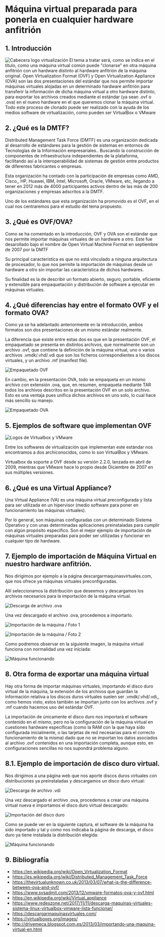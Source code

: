 # Máquina virtual preparada para ponerla en cualquier hardware anfitrión## 1. Introducción![Cabecera logo virtualización](img/Screenshot_1.jpg)El tema a tratar será, como se indica en el título, como una máquina virtual común puede "clonarse" en otra máquina anfitrión con un hardware distinto al hardware anfitrión de la máquina original. Open Virtualization Format (OVF) y Open Virtualization Appliance (OVA) son las dos presentaciones del estándar que nos permite importar máquinas virtuales alojadas en un determinado hardware anfitrión para transferir la información de dicha máquina virtual a otro hardware distinto, para exportar los archivos creados mediante el estándar (ya sean .ovf o .ova) en el nuevo hardware en el que queremos clonar la máquina virtual. Todo este proceso de clonado puede ser realizado con la ayuda de los medios software de virtualización, como pueden ser VirtualBox o VMware## 2. ¿Qué es la DMTF?Distributed Management Task Force (DMTF) es una organización dedicada al desarrollo de estándares para la gestión de sistemas en entornos de Tecnologías de la Información empresariales.. Buscando la construcción de componentes de infraestructura independientes de la plataforma, facilitando así a la interoperabilidad de sistemas de gestión entre productos de diferentes fabricantes o empresas.Esta organización ha contado con la participación de empresas como AMD, Cisco,, HP, Huawei, IBM, Intel, Microsoft, Oracle, VMware, etc, llegando a tener en 2012 más de 4000 participantes activos dentro de las más de 200 organizaciones y empresas adscritos a la DMTF.Uno de los estándares que esta organización ha promovido es el OVF, en el cual nos centraremos para el estudio del tema propuesto.## 3. ¿Qué es OVF/OVA?Como se ha comentado en la introducción, OVF y OVA son el estándar que nos permite importar máquinas virtuales de un hardware a otro. Este fue desarollado bajo el nombre de Open Virtual Machine Format en septiembre de 2007 por la DMTFSu principal característica es que no está vinculado a ninguna arquitectura de procesador, lo que nos permite la importación de máquinas desde un hardware a otro sin importar las característica de dichos hardwares.Su finalidad es la de describir un formato abierto, seguro, portable, eficiente y extensible para empaquetación y distribución de software a ejecutar en máquinas virtuales.## 4. ¿Qué diferencias hay entre el formato OVF y el formato OVA?Como ya se ha adelantado anteriormente en la introducción, ambos formatos son dos presentaciones de un mismo estándar realmente. La diferencia que existe entre estas dos es que en la presentación OVF, el empaquetado se presenta en distintos archivos, que normalmente son un archivo .ovf, que contiene la definición de la máquina virtual, uno o varios archivos .vmdk/.vhd/.vdi que son los ficheros correspondientes a los discos virtuales, y un archivo .mf (manifest file).![Empaquetado OVF](img/Screenshot_3.jpg)En cambio, en la presentación OVA, todo se empaqueta en un mismo archivo con extensión .ova, que, en resumen, empaqueta mediante TAR todos los archivos descritos en la presentación OVF en un solo archivo. Esto es una ventaja pues unifica dichos archivos en uno solo, lo cual hace más sencillo su manejo.![Empaquetado OVA](img/Screenshot_2.jpg)## 5. Ejemplos de software que implementan OVF![Logos de Virtualbox y VMware](img/Screenshot_4.jpg)Entre los softwares de virtualización que implementan este estándar nos encontramos a dos archiconocidos, como lo son VirtualBox y VMware.Virtualbox da soporte a OVF desde su versión 2.2.0, lanzada en abril de 2009, mientras que VMware hace lo propio desde Diciembre de 2007 en sus múltiples versiones.## 6. ¿Qué es una Virtual Appliance?Una Virtual Appliance (VA) es una máquina virtual preconfigurada y lista para ser utilizada en un hipervisor (medio software para poner en funcionamiento las máquinas virtuales). Por lo general, son máquinas configuradas con un determinado Sistema Operativo y con unas determinadas aplicaciones preinstaladas para cumplir con algún propósito específico. Son el mejor ejemplo de importación de máquinas virtuales preparadas para poder ser utilizadas y funcionar en cualquier tipo de hardware.## 7.  Ejemplo de importación de Máquina Virtual en nuestro hardware anfitrión.Nos dirigimos por ejemplo a la página descargarmaquinasvirtuales.com, que nos ofrece ya máquinas virtuales preconfiguradas.Allí seleccionamos la distribución que deseemos y descargamos los archivos necesarios para la importación de la máquina virtual.![Descarga de archivo .ova](img/Screenshot_5.jpg)Una vez descargado el archivo .ova, procedemos a importarlo.![Importación de la máquina / Foto 1](img/Screenshot_6.jpg)![Importación de la máquina / Foto 2](img/Screenshot_7.jpg)Como podremos observar en la siguiente imagen, la máquina virtual funciona con normalidad una vez iniciada:![Máquina funcionando](img/Screenshot_8.jpg)## 8. Otra forma de exportar una máquina virtualHay otra forma de importar máquinas virtuales, importando el disco duro virtual de la máquina, la extensión de los archivos que guardan la información relativa a los discos duros virtuales suelen ser .vmdk/.vhd/.vdi,, como hemos visto, estos también se importan junto con los archivos .ovf y .mf cuando hacemos uso del estándar OVF.La importación de únicamente el disco duro nos importará el software contenido en el mismo, pero no la configuración de la máquina virtual en cuestiones hardware específicas (como la RAM con la que haya sido configurada inicialmente, o las tarjetas de red necesarias para el correcto funcionamiento de la misma) dado que no se importan los datos asociados al archivo .ovf contenidos en una importación completa, aunque esto, en configuraciones sencillas no nos supondrá problema alguno.## 8.1. Ejemplo de importación de disco duro virtual.Nos dirigimos a una página web que nos aporte discos duros virtuales con distribuciones ya preinstaladas y descargamos un disco duro virtual:![Descarga de archivo .vdi](img/Screenshot_9.jpg)Una vez descargado el archivo .ova, procedemos a crear una máquina virtual nueva e importamos el disco duro virtual descargado:![Importación del disco duro](img/Screenshot_10.jpg)Como se puede ver en la siguiente captura, el software de la máquina ha sido importado y tal y como nos indicaba la página de descarga, el disco duro ya tiene instalada la distribución elegida:![Máquina funcionando](img/Screenshot_11.jpg)## 9. Bibliografía* https://en.wikipedia.org/wiki/Open_Virtualization_Format* https://es.wikipedia.org/wiki/Distributed_Management_Task_Force* https://thevirtualunknown.co.uk/2013/03/07/what-is-the-difference-between-ova-and-ovf/* https://www.sysadmit.com/2013/12/vmware-formatos-ova-y-ovf.html* https://en.wikipedia.org/wiki/Virtual_appliance* https://www.redeszone.net/2017/11/11/descarga-maquinas-virtuales-sistema-linux-virtualbox-vmware-lista-funcionar/* https://descargarmaquinasvirtuales.com/* https://virtualboxes.org/images/* http://drivemeca.blogspot.com.es/2013/03/importando-una-maquina-virtual-en.html